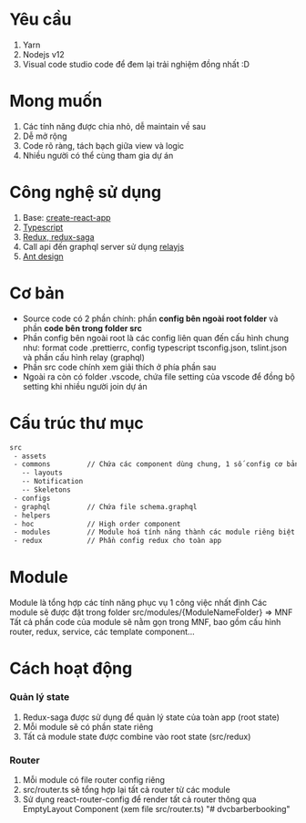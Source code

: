 # Yêu cầu

1.  Yarn
2.  Nodejs v12
3.  Visual code studio code để đem lại trải nghiệm đồng nhất :D

# Mong muốn

1. Các tính năng được chia nhỏ, dễ maintain về sau
2. Dễ mở rộng
3. Code rõ ràng, tách bạch giữa view và logic
4. Nhiều người có thể cùng tham gia dự án

# Công nghệ sử dụng

1.  Base: [create-react-app](https://reactjs.org/docs/create-a-new-react-app.html)
2.  [Typescript](https://www.typescriptlang.org/)
3.  [Redux, redux-saga](https://redux-saga.js.org/)
4.  Call api đến graphql server sử dụng [relayjs](https://relay.dev/)
5.  [Ant design](https://ant.design/)

# Cơ bản

- Source code có 2 phần chính: phần **config bên ngoài root folder** và phần **code bên trong folder src**
- Phần config bên ngoài root là các config liên quan đến cấu hình chung như: format code .prettierrc, config typescript tsconfig.json, tslint.json và phần cấu hình relay (graphql)
- Phần src code chính xem giải thích ở phía phần sau
- Ngoài ra còn có folder .vscode, chứa file setting của vscode để đồng bộ setting khi nhiều người join dự án

# Cấu trúc thư mục

```bash
src
 - assets
 - commons	       // Chứa các component dùng chung, 1 số config cơ bản
   -- layouts
   -- Notification
   -- Skeletons
 - configs
 - graphql         // Chứa file schema.graphql
 - helpers
 - hoc	           // High order component
 - modules	       // Module hoá tính năng thành các module riêng biệt
 - redux	       // Phần config redux cho toàn app
```

# Module

Module là tổng hợp các tính năng phục vụ 1 công việc nhất định
Các module sẽ được đặt trong folder src/modules/{ModuleNameFolder} => MNF
Tất cả phần code của module sẽ nằm gọn trong MNF, bao gồm cấu hình router, redux, service, các template component...

# Cách hoạt động

### Quản lý state

1.  Redux-saga được sử dụng để quản lý state của toàn app (root state)
2.  Mỗi module sẽ có phần state riêng
3.  Tất cả module state được combine vào root state (src/redux)

### Router

1. Mỗi module có file router config riêng
2. src/router.ts sẽ tổng hợp lại tất cả router từ các module
3. Sử dụng react-router-config để render tất cả router thông qua EmptyLayout Component (xem file src/router.ts)
"# dvcbarberbooking" 
